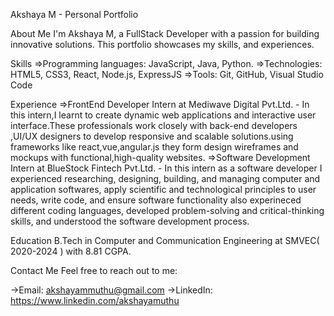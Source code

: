 Akshaya M - Personal Portfolio

About Me
   I'm Akshaya M, a FullStack Developer with a passion for building innovative solutions. This portfolio showcases my skills, and experiences.

Skills
   =>Programming languages: JavaScript, Java, Python.
   =>Technologies: HTML5, CSS3, React, Node.js, ExpressJS
   =>Tools: Git, GitHub, Visual Studio Code

Experience
  =>FrontEnd Developer Intern at Mediwave Digital Pvt.Ltd.
      - In this intern,I learnt to create dynamic web applications and interactive user interface.These professionals work closely with back-end developers ,UI/UX designers to develop responsive and scalable solutions.using frameworks like react,vue,angular.js they form design wireframes and mockups with functional,high-quality websites. 
  =>Software Development Intern at BlueStock Fintech Pvt.Ltd.
      - In this intern as a software developer I experienced researching, designing, building, and managing computer and application softwares, apply scientific and technological principles to user needs, write code, and ensure software functionality also experineced different coding languages, developed problem-solving and critical-thinking skills, and understood the software development process. 

Education
    B.Tech in Computer and Communication Engineering at SMVEC( 2020-2024 ) with 8.81 CGPA.

Contact Me
   Feel free to reach out to me:

  ->Email: akshayammuthu@gmail.com
  ->LinkedIn: https://www.linkedin.com/akshayamuthu
